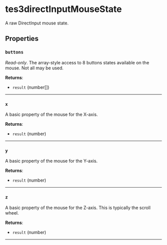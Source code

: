 <!---
	This file is autogenerated. Do not edit this file manually. Your changes will be ignored.
	More information: https://github.com/MWSE/MWSE/tree/master/docs
-->

# tes3directInputMouseState
<div class="search_terms" style="display: none">tes3directinputmousestate, directinputmousestate</div>

A raw DirectInput mouse state.

## Properties

### `buttons`
<div class="search_terms" style="display: none">buttons</div>

*Read-only*. The array-style access to 8 buttons states available on the mouse. Not all may be used.

**Returns**:

* `result` (number[])

***

### `x`
<div class="search_terms" style="display: none">x</div>

A basic property of the mouse for the X-axis.

**Returns**:

* `result` (number)

***

### `y`
<div class="search_terms" style="display: none">y</div>

A basic property of the mouse for the Y-axis.

**Returns**:

* `result` (number)

***

### `z`
<div class="search_terms" style="display: none">z</div>

A basic property of the mouse for the Z-axis. This is typically the scroll wheel.

**Returns**:

* `result` (number)

***

